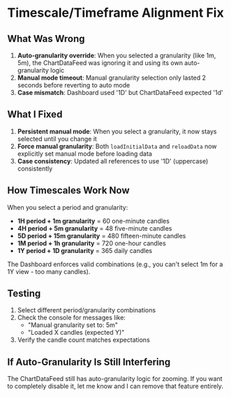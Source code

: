 # Timescale/Timeframe Alignment Fix

## What Was Wrong

1. **Auto-granularity override**: When you selected a granularity (like 1m, 5m), the ChartDataFeed was ignoring it and using its own auto-granularity logic
2. **Manual mode timeout**: Manual granularity selection only lasted 2 seconds before reverting to auto mode
3. **Case mismatch**: Dashboard used '1D' but ChartDataFeed expected '1d'

## What I Fixed

1. **Persistent manual mode**: When you select a granularity, it now stays selected until you change it
2. **Force manual granularity**: Both `loadInitialData` and `reloadData` now explicitly set manual mode before loading data
3. **Case consistency**: Updated all references to use '1D' (uppercase) consistently

## How Timescales Work Now

When you select a period and granularity:
- **1H period + 1m granularity** = 60 one-minute candles
- **4H period + 5m granularity** = 48 five-minute candles  
- **5D period + 15m granularity** = 480 fifteen-minute candles
- **1M period + 1h granularity** = 720 one-hour candles
- **1Y period + 1D granularity** = 365 daily candles

The Dashboard enforces valid combinations (e.g., you can't select 1m for a 1Y view - too many candles).

## Testing

1. Select different period/granularity combinations
2. Check the console for messages like:
   - "Manual granularity set to: 5m"
   - "Loaded X candles (expected Y)"
3. Verify the candle count matches expectations

## If Auto-Granularity Is Still Interfering

The ChartDataFeed still has auto-granularity logic for zooming. If you want to completely disable it, let me know and I can remove that feature entirely.